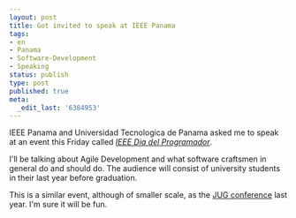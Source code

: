 ```yaml
---
layout: post
title: Got invited to speak at IEEE Panama
tags:
- en
- Panama
- Software-Development
- Speaking
status: publish
type: post
published: true
meta:
  _edit_last: '6384953'
---
```

<p>IEEE Panama and Universidad Tecnologica de Panama asked me to speak at an event this Friday called <em><a href="http://www.diadelprogramadorutp.tk/">IEEE Dia del Programador</a></em>.</p>

<p>I'll be talking about Agile Development and what software craftsmen in general do and should do. The audience will consist of university students in their last year before graduation.</p>

<p>This is a similar event, although of smaller scale, as the <a href="http://www.stephan-schwab.com/2007/12/15/1197758472628.html">JUG conference</a> last year. I'm sure it will be fun. </p>
